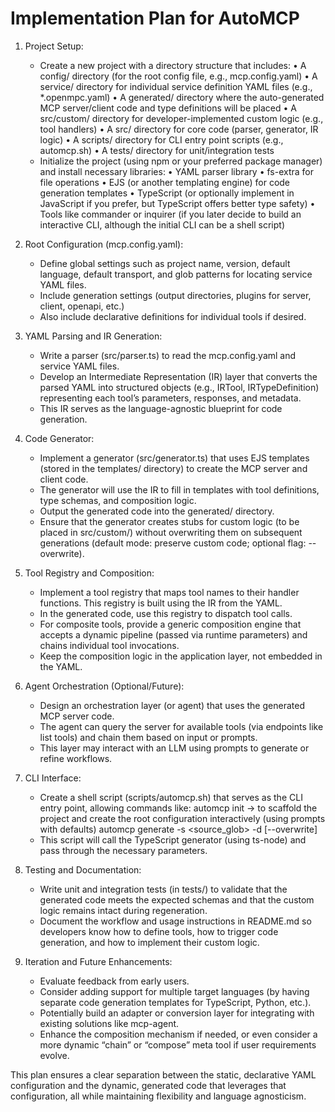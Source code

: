 # Implementation Plan for AutoMCP

1. Project Setup:

   - Create a new project with a directory structure that includes:
     • A config/ directory (for the root config file, e.g., mcp.config.yaml)
     • A service/ directory for individual service definition YAML files (e.g., \*.openmpc.yaml)
     • A generated/ directory where the auto-generated MCP server/client code and type definitions will be placed
     • A src/custom/ directory for developer-implemented custom logic (e.g., tool handlers)
     • A src/ directory for core code (parser, generator, IR logic)
     • A scripts/ directory for CLI entry point scripts (e.g., automcp.sh)
     • A tests/ directory for unit/integration tests
   - Initialize the project (using npm or your preferred package manager) and install necessary libraries:
     • YAML parser library
     • fs-extra for file operations
     • EJS (or another templating engine) for code generation templates
     • TypeScript (or optionally implement in JavaScript if you prefer, but TypeScript offers better type safety)
     • Tools like commander or inquirer (if you later decide to build an interactive CLI, although the initial CLI can be a shell script)

2. Root Configuration (mcp.config.yaml):

   - Define global settings such as project name, version, default language, default transport, and glob patterns for locating service YAML files.
   - Include generation settings (output directories, plugins for server, client, openapi, etc.)
   - Also include declarative definitions for individual tools if desired.

3. YAML Parsing and IR Generation:

   - Write a parser (src/parser.ts) to read the mcp.config.yaml and service YAML files.
   - Develop an Intermediate Representation (IR) layer that converts the parsed YAML into structured objects (e.g., IRTool, IRTypeDefinition) representing each tool’s parameters, responses, and metadata.
   - This IR serves as the language-agnostic blueprint for code generation.

4. Code Generator:

   - Implement a generator (src/generator.ts) that uses EJS templates (stored in the templates/ directory) to create the MCP server and client code.
   - The generator will use the IR to fill in templates with tool definitions, type schemas, and composition logic.
   - Output the generated code into the generated/ directory.
   - Ensure that the generator creates stubs for custom logic (to be placed in src/custom/) without overwriting them on subsequent generations (default mode: preserve custom code; optional flag: --overwrite).

5. Tool Registry and Composition:

   - Implement a tool registry that maps tool names to their handler functions. This registry is built using the IR from the YAML.
   - In the generated code, use this registry to dispatch tool calls.
   - For composite tools, provide a generic composition engine that accepts a dynamic pipeline (passed via runtime parameters) and chains individual tool invocations.
   - Keep the composition logic in the application layer, not embedded in the YAML.

6. Agent Orchestration (Optional/Future):

   - Design an orchestration layer (or agent) that uses the generated MCP server code.
   - The agent can query the server for available tools (via endpoints like list tools) and chain them based on input or prompts.
   - This layer may interact with an LLM using prompts to generate or refine workflows.

7. CLI Interface:

   - Create a shell script (scripts/automcp.sh) that serves as the CLI entry point, allowing commands like:
     automcp init → to scaffold the project and create the root configuration interactively (using prompts with defaults)
     automcp generate -s <source_glob> -d <destination> [--overwrite]
   - This script will call the TypeScript generator (using ts-node) and pass through the necessary parameters.

8. Testing and Documentation:

   - Write unit and integration tests (in tests/) to validate that the generated code meets the expected schemas and that the custom logic remains intact during regeneration.
   - Document the workflow and usage instructions in README.md so developers know how to define tools, how to trigger code generation, and how to implement their custom logic.

9. Iteration and Future Enhancements:
   - Evaluate feedback from early users.
   - Consider adding support for multiple target languages (by having separate code generation templates for TypeScript, Python, etc.).
   - Potentially build an adapter or conversion layer for integrating with existing solutions like mcp-agent.
   - Enhance the composition mechanism if needed, or even consider a more dynamic “chain” or “compose” meta tool if user requirements evolve.

This plan ensures a clear separation between the static, declarative YAML configuration and the dynamic, generated code that leverages that configuration, all while maintaining flexibility and language agnosticism.
